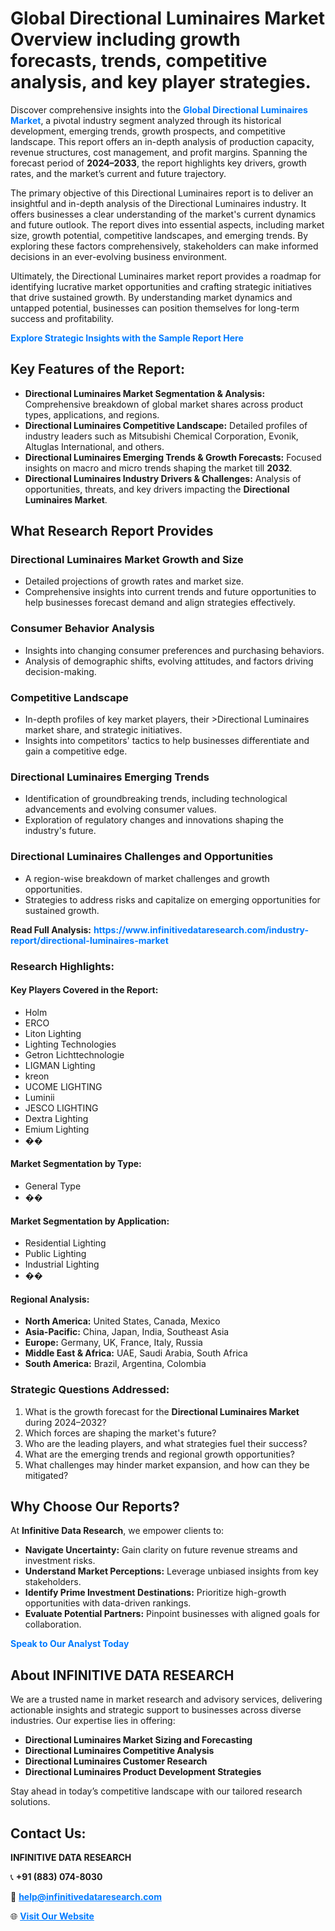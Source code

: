 <h1>Global Directional Luminaires Market Overview including growth forecasts, trends, competitive analysis, and key player strategies.</h1>
<p>
Discover comprehensive insights into the 
<a href="https://www.infinitivedataresearch.com/industry-report/directional-luminaires-market" rel="dofollow" style="color: #007BFF; text-decoration: none;"><strong>Global Directional Luminaires Market</strong></a>, a pivotal industry segment analyzed through its historical development, emerging trends, growth prospects, and competitive landscape. This report offers an in-depth analysis of production capacity, revenue structures, cost management, and profit margins. Spanning the forecast period of <strong>2024–2033</strong>, the report highlights key drivers, growth rates, and the market’s current and future trajectory.
</p>
<p>
The primary objective of this Directional Luminaires report is to deliver an insightful and in-depth analysis of the Directional Luminaires industry. It offers businesses a clear understanding of the market's current dynamics and future outlook. The report dives into essential aspects, including market size, growth potential, competitive landscapes, and emerging trends. By exploring these factors comprehensively, stakeholders can make informed decisions in an ever-evolving business environment.
</p>
<p>
Ultimately, the Directional Luminaires market report provides a roadmap for identifying lucrative market opportunities and crafting strategic initiatives that drive sustained growth. By understanding market dynamics and untapped potential, businesses can position themselves for long-term success and profitability.
</p>
<p>
<a href="https://www.infinitivedataresearch.com/request-sample/reportId=109138" style="color: #007BFF; text-decoration: none;"><strong>Explore Strategic Insights with the Sample Report Here</strong></a>
</p>

<h2>Key Features of the Report:</h2>
<ul>
<li><strong>Directional Luminaires Market Segmentation & Analysis:</strong> Comprehensive breakdown of global market shares across product types, applications, and regions.</li>
<li><strong>Directional Luminaires Competitive Landscape:</strong> Detailed profiles of industry leaders such as Mitsubishi Chemical Corporation, Evonik, Altuglas International, and others.</li>
<li><strong>Directional Luminaires Emerging Trends & Growth Forecasts:</strong> Focused insights on macro and micro trends shaping the market till <strong>2032</strong>.</li>
<li><strong>Directional Luminaires Industry Drivers & Challenges:</strong> Analysis of opportunities, threats, and key drivers impacting the <strong>Directional Luminaires Market</strong>.</li>
</ul>

<h2>What Research Report Provides</h2>
<h3>Directional Luminaires Market Growth and Size</h3>
<ul>
<li>Detailed projections of growth rates and market size.</li>
<li>Comprehensive insights into current trends and future opportunities to help businesses forecast demand and align strategies effectively.</li>
</ul>

<h3>Consumer Behavior Analysis</h3>
<ul>
<li>Insights into changing consumer preferences and purchasing behaviors.</li>
<li>Analysis of demographic shifts, evolving attitudes, and factors driving decision-making.</li>
</ul>

<h3>Competitive Landscape</h3>
<ul>
<li>In-depth profiles of key market players, their >Directional Luminaires market share, and strategic initiatives.</li>
<li>Insights into competitors' tactics to help businesses differentiate and gain a competitive edge.</li>
</ul>

<h3>Directional Luminaires Emerging Trends</h3>
<ul>
<li>Identification of groundbreaking trends, including technological advancements and evolving consumer values.</li>
<li>Exploration of regulatory changes and innovations shaping the industry's future.</li>
</ul>

<h3>Directional Luminaires Challenges and Opportunities</h3>
<ul>
<li>A region-wise breakdown of market challenges and growth opportunities.</li>
<li>Strategies to address risks and capitalize on emerging opportunities for sustained growth.</li>
</ul>
<p><strong>Read Full Analysis:</strong> <a href="https://www.infinitivedataresearch.com/industry-report/directional-luminaires-market" rel="dofollow" style="color: #007BFF; text-decoration: none;"><strong>https://www.infinitivedataresearch.com/industry-report/directional-luminaires-market</strong></a></p>
<h3>Research Highlights:</h3>
<h4>Key Players Covered in the Report:</h4>
<ul><li>Holm</li><li>ERCO</li><li>Liton Lighting</li><li>Lighting Technologies</li><li>Getron Lichttechnologie</li><li>LIGMAN Lighting</li><li>kreon</li><li>UCOME LIGHTING</li><li>Luminii</li><li>JESCO LIGHTING</li><li>Dextra Lighting</li><li>Emium Lighting</li><li>��</li></ul>
<h4>Market Segmentation by Type:</h4>
<ul><li>General Type</li><li>��</li></ul>
<h4>Market Segmentation by Application:</h4>
<ul><li>Residential Lighting</li><li>Public Lighting</li><li>Industrial Lighting</li><li>��</li></ul>

<h4>Regional Analysis:</h4>
<ul>
<li><strong>North America:</strong> United States, Canada, Mexico</li>
<li><strong>Asia-Pacific:</strong> China, Japan, India, Southeast Asia</li>
<li><strong>Europe:</strong> Germany, UK, France, Italy, Russia</li>
<li><strong>Middle East & Africa:</strong> UAE, Saudi Arabia, South Africa</li>
<li><strong>South America:</strong> Brazil, Argentina, Colombia</li>
</ul>

<h3>Strategic Questions Addressed:</h3>
<ol>
<li>What is the growth forecast for the <strong>Directional Luminaires Market</strong> during 2024–2032?</li>
<li>Which forces are shaping the market's future?</li>
<li>Who are the leading players, and what strategies fuel their success?</li>
<li>What are the emerging trends and regional growth opportunities?</li>
<li>What challenges may hinder market expansion, and how can they be mitigated?</li>
</ol>

<h2>Why Choose Our Reports?</h2>
<p>At <strong>Infinitive Data Research</strong>, we empower clients to:</p>
<ul>
<li><strong>Navigate Uncertainty:</strong> Gain clarity on future revenue streams and investment risks.</li>
<li><strong>Understand Market Perceptions:</strong> Leverage unbiased insights from key stakeholders.</li>
<li><strong>Identify Prime Investment Destinations:</strong> Prioritize high-growth opportunities with data-driven rankings.</li>
<li><strong>Evaluate Potential Partners:</strong> Pinpoint businesses with aligned goals for collaboration.</li>
</ul>
<p><a href="https://www.infinitivedataresearch.com/industry-report/directional-luminaires-market" rel="dofollow" style="color: #007BFF; text-decoration: none;"><strong>Speak to Our Analyst Today</strong></a></p>

<h2>About INFINITIVE DATA RESEARCH</h2>
<p>We are a trusted name in market research and advisory services, delivering actionable insights and strategic support to businesses across diverse industries. Our expertise lies in offering:</p>
<ul>
<li><strong>Directional Luminaires Market Sizing and Forecasting</strong></li>
<li><strong>Directional Luminaires Competitive Analysis</strong></li>
<li><strong>Directional Luminaires Customer Research</strong></li>
<li><strong>Directional Luminaires Product Development Strategies</strong></li>
</ul>
<p>Stay ahead in today’s competitive landscape with our tailored research solutions.</p>

<h2>Contact Us:</h2>
<p><strong>INFINITIVE DATA RESEARCH</strong></p>
<p>📞 <strong>+91 (883) 074-8030</strong></p>
<p>📧 <strong><a href="mailto:help@infinitivedataresearch.com" style="color: #007BFF;">help@infinitivedataresearch.com</a></strong></p>
<p>🌐 <strong><a href="https://www.infinitivedataresearch.com" rel="dofollow" style="color: #007BFF;">Visit Our Website</a></strong></p>